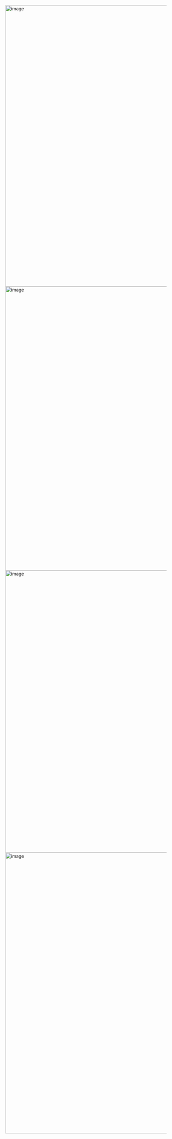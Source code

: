 <img width="1919" height="879" alt="image" src="https://github.com/user-attachments/assets/83fb4dfc-4585-426e-a366-de54246ba824" />

<img width="1919" height="888" alt="image" src="https://github.com/user-attachments/assets/d61e5c34-25e7-4c19-a9ff-2d076b2868a6" />

<img width="1919" height="883" alt="image" src="https://github.com/user-attachments/assets/950769dd-94b4-49a4-ab14-3b16489f7784" />

<img width="1919" height="878" alt="image" src="https://github.com/user-attachments/assets/ca4fb705-1484-4739-ab02-525923070512" />
